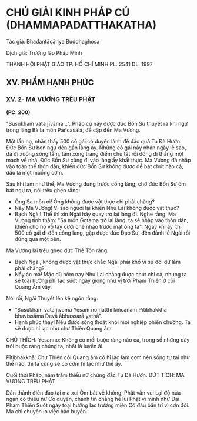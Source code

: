 # CHÚ GIẢI KINH PHÁP CÚ (DHAMMAPADATTHAKATHA)

Tác giả: Bhadantācāriya Buddhaghosa

Dịch giả: Trưởng lão Pháp Minh

THÀNH HỘI PHẬT GIÁO TP. HỒ CHÍ MINH
PL. 2541 DL. 1997

## XV. PHẨM HẠNH PHÚC

### XV. 2- MA VƯƠNG TRÊU PHẬT

**(PC. 200)**

"Susukhaṁ vata jīvāma...". Pháp cú nầy được đức Bổn Sư thuyết ra khi ngự trong làng Bà la môn Pāñcasālā, đề cập đến Ma Vương.

Một lần nọ, nhân thấy 500 cô gái có duyên lành để đắc quả Tu Đà Hườn. Đức Bổn Sư bèn ngự đến gần làng ấy. Những cô gái nầy nhân ngày lễ sao, đã đi xuống sông tắm, tắm xong trang điểm chu tất rồi đồng đi thẳng một mạch về nhà. Đức Bổn Sư cũng đi vào làng ấy khất thực. Ma Vương đã nhập vào toàn thể thôn dân, khiến đức Bổn Sư không được để bát chút nào cả, dầu là một muổng cơm.

Sau khi làm như thế, Ma Vương đứng trước cổng làng, chờ đức Bổn Sư ôm bát ngự ra, nói trêu ghẹo rằng:

- Ông Sa môn ơi! Ông không được vật thực chi phải chăng?
- Nầy Ma Vương! Vì sao ngươi lại khiến Như Lai không được vật thực?
- Bạch Ngài! Thế thì xin Ngài hãy quay trở lại làng đi.
  Nghe rằng: Ma Vương tính thầm: "Sa môn Gotama trở lại làng, ta sẽ nhập vào thôn dân, khiến cho họ vỗ tay cười chế nhạo trước mặt ông ta". Ngay khi ấy, thì 500 cô gái đi đến cổng làng, gặp được đức Đạo Sư, đến đảnh lễ Ngài rồi đứng qua một bên.

Ma Vương lại trêu ghẹo đức Thế Tôn rằng:

- Bạch Ngài, không được vật thực chắc Ngài phải khổ vì sự đói dữ lắm phải chăng?
- Nầy ác ma! Mặc dù hôm nay Như Lai chẳng được chút chi cả, nhưng ta sẽ toại hưởng phỉ lạc suốt ngày giống như vị trời Phạm Thiên ở cõi Quang Âm vậy.

Nói rồi, Ngài Thuyết lên kệ ngôn rằng:

- "Susukhaṁ vata jīvāma
  Yesaṁ no natthi kiñcanaṁ
  Pītibhakkhā bhavissāma
  Devā ābhassarā yathā".
- Hạnh phúc thay! Nếu được sống thoát khỏi mọi nghiệp phiền chướng. Ta sẽ được hỉ lạc như chư Thiên Quang âm.

CHÚ THÍCH:
Yesanno: Không có mối buộc ràng nào cả, trong số những dây trói buộc ràng chúng ta, nhất là luyến ái.

Pītibhakkhā: Chư Thiên cõi Quang âm có hỉ lạc làm cơm nên sống tự tại như thế nào, thì ta cũng sẽ có cơm hỉ lạc như thế ấy.

Cuối thời Pháp, năm trăm thiếu nữ chứng đắc Tu Đà Hườn.
DỨT TÍCH: MA VƯƠNG TRÊU PHẬT

Dân thành điên đảo tại ma xui Ôm bát về không, Phật vẫn vui
Lại độ nửa ngàn cô thiếu nữ
Có duyên, chánh tín chẳng hề lui
Phật ví mình như Đại Phạm Thiên
Suốt ngày toại hưởng lạc trường miên
Có đâu bận trí vì cơn đói.
Ma chỉ chuyên lo việc hảo huyền.
